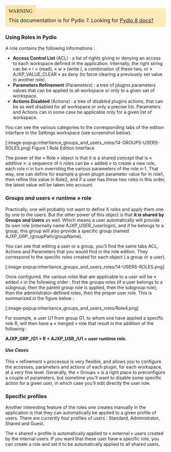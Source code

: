 <div style="background-color: #fbe9b7;font-size: 16px;">
<span style="background-color: #fae4a6;padding: 10px;font-family: FuturaT-Demi;">WARNING</span>
<span style="padding: 10px;display: inline-block;">This documentation is for Pydio 7. Looking for <a href="https://pydio.com/en/docs/v8/">Pydio 8 docs?</a></span>
</div>

### Using Roles in Pydio
A role contains the following informations :

+ **Access Control List** (ACL) : a list of rights giving or denying an access to each workspace defined in the application. Internally, the right string can be « r » (read), « w » (write ), a combination of these two, or « AJXP_VALUE_CLEAR » as deny (to force clearing a previously set value in another role).
+ **Parameters Refinement** (Parameters) : a tree of plugins parameters values that can be applied to all workspace or only to a given set of workspace.
+ **Actions Disabled** (Actions) : a tree of  disabled plugins actions, that can be as well disabled for all workspace or only a precise list.  Parameters and Actions can in some case be applicable only for a given list of workspace.

You can see the various categories to the corresponding tabs of the edition interface in the Settings workspace (see screenshot below).

[:image-popup:inheritance_groups_and_users_roles/14-GROUPS-USERS-ROLES.png]
Figure 1 Role Edition Interface

The power of the « Role » object is that it is a shared concept that is « additive »: a sequence of n roles can be « added » to create a new role, each role n in turn overriding the various parameters of the role n-1.  That way, one can define for example a given plugin parameter value for in role1, then refine this value in Role2, and if a user has these two roles in this order, the latest value will be taken into account.

### Groups and users « runtime » role
Practically, one will probably not want to define X roles and apply them one by one to the users.  But the other power of this object is that **it is shared by Groups and Users** as well. Which means a user automatically will provide its own role (internally name AJXP_USER_/userlogin), and if he belongs to a group, this group will also provide a specific group (named AJXP_GRP_/groupPath/groupName).

You can see that editing a user or a group, you’ll find the same tabs ACL, Actions and Parameters that you would find in the role edition. They correspond to the specific roles created for each object ( a group or a user).

[:image-popup:inheritance_groups_and_users_roles/14-USERS-ROLES.png]

Once configured, the various roles that are applicable to a user will be « added » in the following order : first the groups roles (if a user belongs to a subgroup, then the parent group role is applied, then the subgroup role), then the administrator-defined roles, then the proper user role. This is summarized in the figure below :

[:image-popup:inheritance_groups_and_users_roles/Role4.png]

For example, a user U1 from group G1, to whom one have applied a specific role R, will then have a « merged » role that result in the addition of the following :

**AJXP_GRP_/G1 + R + AJXP_USR_/U1 =  user runtime role.**

#### _Use Cases_

This « refinement » processus is very flexible, and allows you to configure the accesses, parameters and actions of each plugin, for each workspace, at a very fine level. Generally, the « Groups » is a right place to preconfigure a couple of parameters, but sometime you’ll want to disable some specific action for a given user, in which case you’ll edit directly the user role.

### Specific profiles
Another interesting feature of the roles one creates manually in the application is that they can automatically be applied to a given profile of users. There are currently four profiles of users : Standard, Administrator, Shared and Guest.

The « shared » profile is automatically applied to « external » users created by the internal users. If you want that these user have a specific role, you can create a role and set it to be  automatically applied to all shared users.
